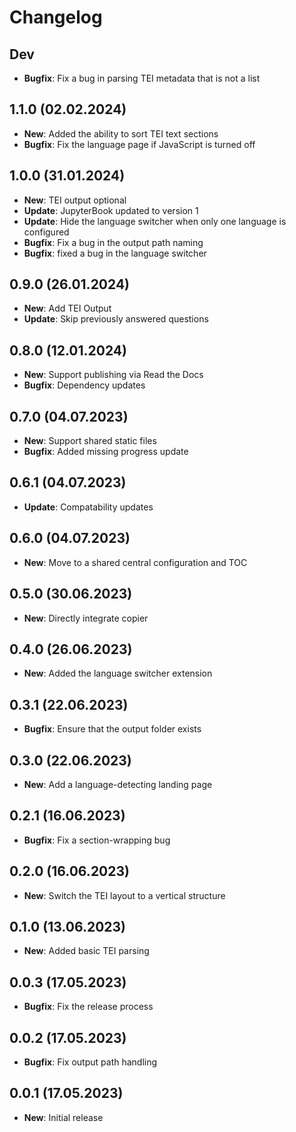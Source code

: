 # Changelog

## Dev

* **Bugfix**: Fix a bug in parsing TEI metadata that is not a list

## 1.1.0 (02.02.2024)

* **New**: Added the ability to sort TEI text sections
* **Bugfix**: Fix the language page if JavaScript is turned off

## 1.0.0 (31.01.2024)

* **New**: TEI output optional
* **Update**: JupyterBook updated to version 1
* **Update**: Hide the language switcher when only one language is configured
* **Bugfix**: Fix a bug in the output path naming
* **Bugfix**: fixed a bug in the language switcher

## 0.9.0 (26.01.2024)

* **New**: Add TEI Output
* **Update**: Skip previously answered questions

## 0.8.0 (12.01.2024)

* **New**: Support publishing via Read the Docs
* **Bugfix**: Dependency updates

## 0.7.0 (04.07.2023)

* **New**: Support shared static files
* **Bugfix**: Added missing progress update

## 0.6.1 (04.07.2023)

* **Update**: Compatability updates

## 0.6.0 (04.07.2023)

* **New**: Move to a shared central configuration and TOC

## 0.5.0 (30.06.2023)

* **New**: Directly integrate copier

## 0.4.0 (26.06.2023)

* **New**: Added the language switcher extension

## 0.3.1 (22.06.2023)

* **Bugfix**: Ensure that the output folder exists

## 0.3.0 (22.06.2023)

* **New**: Add a language-detecting landing page

## 0.2.1 (16.06.2023)

* **Bugfix**: Fix a section-wrapping bug

## 0.2.0 (16.06.2023)

* **New**: Switch the TEI layout to a vertical structure

## 0.1.0 (13.06.2023)

* **New**: Added basic TEI parsing

## 0.0.3 (17.05.2023)

* **Bugfix**: Fix the release process

## 0.0.2 (17.05.2023)

* **Bugfix**: Fix output path handling

## 0.0.1 (17.05.2023)

* **New**: Initial release
